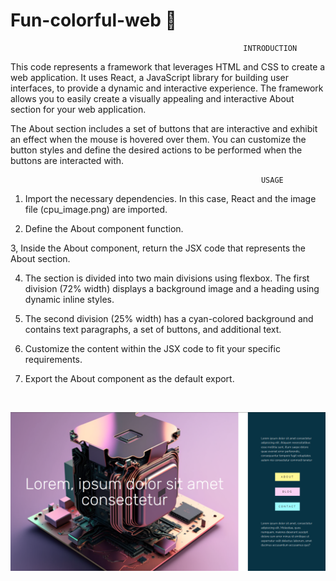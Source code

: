 # Fun-colorful-web 💛

                                                        INTRODUCTION
                                                        
This code represents a framework that leverages HTML and CSS to create a web application. It uses React, a JavaScript library for building user interfaces, to provide a dynamic and interactive experience. The framework allows you to easily create a visually appealing and interactive About section for your web application.

The About section includes a set of buttons that are interactive and exhibit an effect when the mouse is hovered over them.
You can customize the button styles and define the desired actions to be performed when the buttons are interacted with.


                                                            USAGE
                                                            
1. Import the necessary dependencies. In this case, React and the image file (cpu_image.png) are imported.

2. Define the About component function.

3, Inside the About component, return the JSX code that represents the About section.

4. The section is divided into two main divisions using flexbox. The first division (72% width) displays a background image and a heading using dynamic inline styles.

5. The second division (25% width) has a cyan-colored background and contains text paragraphs, a set of buttons, and additional text.

6. Customize the content within the JSX code to fit your specific requirements.

7. Export the About component as the default export.

<br>

![Colourful Web Design](Web-Design.png)
